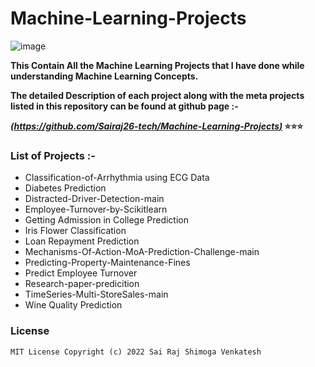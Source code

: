 # Machine-Learning-Projects



![image](https://user-images.githubusercontent.com/59919878/172729797-26339032-57f0-4370-a1a0-95f629da980e.png)

  
**This Contain All the Machine Learning Projects that I have done while understanding Machine Learning Concepts.**

**The detailed Description of each project along with the meta projects listed in this repository can be found at github page :-**

**_[(https://github.com/Sairaj26-tech/Machine-Learning-Projects)](https://github.com/Sairaj26-tech/Machine-Learning-Projects)_ ⭐⭐⭐**

### List of Projects :-
* Classification-of-Arrhythmia using ECG Data
* Diabetes Prediction
* Distracted-Driver-Detection-main
* Employee-Turnover-by-Scikitlearn
* Getting Admission in College Prediction
* Iris Flower Classification
* Loan Repayment Prediction
* Mechanisms-Of-Action-MoA-Prediction-Challenge-main
* Predicting-Property-Maintenance-Fines
* Predict Employee Turnover
* Research-paper-predicition
* TimeSeries-Multi-StoreSales-main
* Wine Quality Prediction


### License

    MIT License Copyright (c) 2022 Sai Raj Shimoga Venkatesh   

